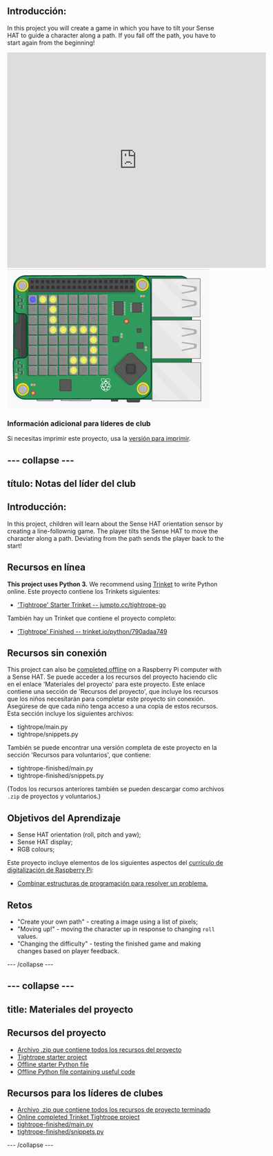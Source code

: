 ## Introducción:

In this project you will create a game in which you have to tilt your Sense HAT to guide a character along a path. If you fall off the path, you have to start again from the beginning!

<div class="trinket">
  <iframe src="https://trinket.io/embed/python/790adaa749?outputOnly=true&start=result" width="600" height="500" frameborder="0" marginwidth="0" marginheight="0" allowfullscreen mark="crwd-mark">
</iframe> <img src="images/tightrope-final.png" />
</div>

### Información adicional para líderes de club

Si necesitas imprimir este proyecto, usa la [versión para imprimir](https://projects.raspberrypi.org/en/projects/tightrope/print).

## \--- collapse \---

## título: Notas del líder del club

## Introducción:

In this project, children will learn about the Sense HAT orientation sensor by creating a line-follownig game. The player tilts the Sense HAT to move the character along a path. Deviating from the path sends the player back to the start!

## Recursos en línea

**This project uses Python 3.** We recommend using [Trinket](https://trinket.io/) to write Python online. Este proyecto contiene los Trinkets siguientes:

* ['Tightrope' Starter Trinket -- jumpto.cc/tightrope-go](http://jumpto.cc/tightrope-go)

También hay un Trinket que contiene el proyecto completo:

* [‘Tightrope’ Finished -- trinket.io/python/790adaa749](https://trinket.io/python/790adaa749)

## Recursos sin conexión

This project can also be [completed offline](https://www.codeclubprojects.org/en-GB/resources/physical-sense-hat/) on a Raspberry Pi computer with a Sense HAT. Se puede acceder a los recursos del proyecto haciendo clic en el enlace 'Materiales del proyecto' para este proyecto. Este enlace contiene una sección de 'Recursos del proyecto', que incluye los recursos que los niños necesitarán para completar este proyecto sin conexión. Asegúrese de que cada niño tenga acceso a una copia de estos recursos. Esta sección incluye los siguientes archivos:

* tightrope/main.py
* tightrope/snippets.py

También se puede encontrar una versión completa de este proyecto en la sección 'Recursos para voluntarios', que contiene:

* tightrope-finished/main.py
* tightrope-finished/snippets.py

(Todos los recursos anteriores también se pueden descargar como archivos `.zip` de proyectos y voluntarios.)

## Objetivos del Aprendizaje

* Sense HAT orientation (roll, pitch and yaw);
* Sense HAT display;
* RGB colours;

Este proyecto incluye elementos de los siguientes aspectos del [currículo de digitalización de Raspberry Pi](http://rpf.io/curriculum):

* [Combinar estructuras de programación para resolver un problema.](https://www.raspberrypi.org/curriculum/programming/builder)

## Retos

* "Create your own path" - creating a image using a list of pixels;
* "Moving up!" - moving the character up in response to changing `roll` values.
* "Changing the difficulty" - testing the finished game and making changes based on player feedback.

\--- /collapse \---

## \--- collapse \---

## title: Materiales del proyecto

## Recursos del proyecto

* [Archivo .zip que contiene todos los recursos del proyecto](resources/tightrope-project-resources.zip)
* [Tightrope starter project](http://jumpto.cc/tightrope-go)
* [Offline starter Python file](resources/tightrope-main.py)
* [Offline Python file containing useful code](resources/tightrope-snippets.py)

## Recursos para los líderes de clubes

* [Archivo .zip que contiene todos los recursos de proyecto terminado](resources/tightrope-volunteer-resources.zip)
* [Online completed Trinket Tightrope project](https://trinket.io/python/790adaa749)
* [tightrope-finished/main.py](resources/tightrope-finished-main.py)
* [tightrope-finished/snippets.py](resources/tightrope-finished-snippets.py)

\--- /collapse \---